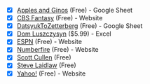 - [x] [Apples and Ginos](https://applesandginos.wordpress.com/skater-projections/) (Free) - Google Sheet
- [x] [CBS Fantasy](https://www.cbssports.com/fantasy/hockey/stats/) (Free) - Website
- [x] [DatsyukToZetterberg](https://docs.google.com/spreadsheets/d/1gejB9XqTto3iBoXtYBurS1tD0lJQ5VtcrnNyZKuYxO0/edit?hl=en#gid=1325856504) (Free) - Google Sheet
- [x] [Dom Luszczysyn](#) ($5.99) - Excel
- [x] [ESPN](https://fantasy.espn.com/hockey/players/projections) (Free) - Website
- [x] [Numberfire](https://www.numberfire.com/nhl/fantasy/yearly-projections) (Free) - Website
- [x] [Scott Cullen](#) (Free)
- [x] [Steve Laidlaw](#) (Free)
- [x] [Yahoo!](#) (Free) - Website